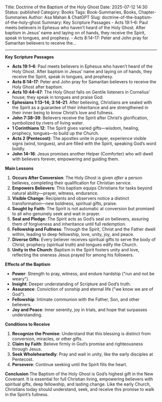 Title: Doctrine of the Baptism of the Holy Ghost
Date: 2025-07-12 14:30
Status: published
Category: Books
Tags: Book-Summaries, Books, Chapter-Summaries
Author: Asa Mahan & ChatGPT
Slug: doctrine-of-the-baptism-of-the-holy-ghost
Summary: Key Scripture Passages - Acts 19:1–6: Paul meets believers in Ephesus who haven’t heard of the Holy Ghost. After baptism in Jesus’ name and laying on of hands, they receive the Spirit, speak in tongues, and prophesy. - Acts 8:14–17: Peter and John pray for Samaritan believers to receive the...

---


**Key Scripture Passages**
- **Acts 19:1–6**: Paul meets believers in Ephesus who haven’t heard of the Holy Ghost. After baptism in Jesus’ name and laying on of hands, they receive the Spirit, speak in tongues, and prophesy.
- **Acts 8:14–17**: Peter and John pray for Samaritan believers to receive the Holy Ghost after baptism.
- **Acts 10:44–47**: The Holy Ghost falls on Gentile listeners in Cornelius’ house; they speak in tongues and praise God.
- **Ephesians 1:13–14; 3:14–21**: After believing, Christians are sealed with the Spirit as a guarantee of their inheritance and are strengthened in their inner being to know Christ’s love and fullness.
- **John 7:38–39**: Believers receive the Spirit after Christ’s glorification, symbolized by rivers of living water.
- **1 Corinthians 12**: The Spirit gives varied gifts—wisdom, healing, prophecy, tongues—to build up the Church.
- **Acts 2 (Pentecost)**: The apostles unite in prayer, experience visible signs (wind, tongues), and are filled with the Spirit, speaking God’s word boldly.
- **John 14–16**: Jesus promises another Helper (Comforter) who will dwell with believers forever, empowering and guiding them.

**Main Lessons**
1. **Occurs After Conversion**: The Holy Ghost is given *after* a person believes, completing their qualification for Christian service.
2. **Empowers Believers**: This baptism equips Christians for tasks beyond natural ability—prayer, witness, endurance.
3. **Visible Change**: Recipients and observers notice a distinct transformation—new boldness, spiritual gifts, praise.
4. **Sought by Faith**: The Spirit is not automatic at conversion but promised to all who genuinely seek and wait in prayer.
5. **Seal and Pledge**: The Spirit acts as God’s seal on believers, assuring them of forgiveness and inheritance until full redemption.
6. **Fellowship and Fullness**: Through the Spirit, Christ and the Father dwell within, leading to deep fellowship, love, unity, joy, and peace.
7. **Diverse Gifts**: Every believer receives spiritual gifts to serve the body of Christ; prophecy (spiritual truth) and tongues edify the Church.
8. **Unity in the Church**: Baptism in the Spirit fosters unity and love, reflecting the oneness Jesus prayed for among his followers.

**Effects of the Baptism**
- **Power**: Strength to pray, witness, and endure hardship ("run and not be weary").
- **Insight**: Deeper understanding of Scripture and God’s truth.
- **Assurance**: Conviction of sonship and eternal life ("we know we are of God").
- **Fellowship**: Intimate communion with the Father, Son, and other believers.
- **Joy and Peace**: Inner serenity, joy in trials, and hope that surpasses understanding.

**Conditions to Receive**
1. **Recognize the Promise**: Understand that this blessing is distinct from conversion, miracles, or other gifts.
2. **Claim by Faith**: Believe firmly in God’s promise and righteousness through Jesus.
3. **Seek Wholeheartedly**: Pray and wait in unity, like the early disciples at Pentecost.
4. **Persevere**: Continue seeking until the Spirit fills the heart.

**Conclusion**
The Baptism of the Holy Ghost is God’s highest gift in the New Covenant. It is essential for full Christian living, empowering believers with spiritual gifts, deep fellowship, and lasting change. Like the early Church, Christians today should understand, seek, and receive this promise to walk in the Spirit’s fullness.

